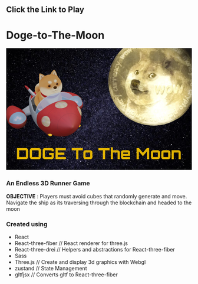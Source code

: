 
<h2>Click the Link to Play</h2>


# Doge-to-The-Moon

![DogeBackground](/src/Assets/Texture/dogeBackgroundRevised.png)

<h3> An Endless 3D Runner Game</h2>



**OBJECTIVE** : Players must avoid cubes that randomly generate and move. Navigate the ship as its traversing through the blockchain and headed to the moon


<h3>Created using </h3>

* React
* React-three-fiber // React renderer for three.js
* React-three-drei // Helpers and abstractions for React-three-fiber
* Sass 
* Three.js // Create and display 3d graphics with Webgl
* zustand // State Management
* gltfjsx // Converts gltf to React-three-fiber

